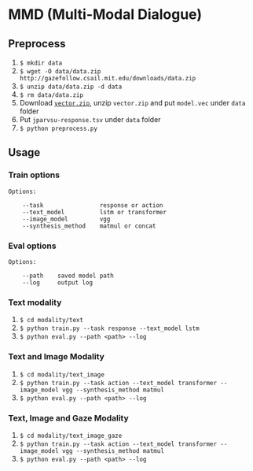 # MMD (Multi-Modal Dialogue) 

## Preprocess

1. `$ mkdir data`
2. `$ wget -O data/data.zip http://gazefollow.csail.mit.edu/downloads/data.zip`
3. `$ unzip data/data.zip -d data`
4. `$ rm data/data.zip`
5. Download [`vector.zip`](https://drive.google.com/open?id=0ByFQ96A4DgSPNFdleG1GaHcxQzA), unzip `vector.zip` and put `model.vec` under `data` folder
6. Put `jparvsu-response.tsv` under `data` folder
7. `$ python preprocess.py`

## Usage

### Train options
```
Options:

    --task                response or action
    --text_model          lstm or transformer
    --image_model         vgg
    --synthesis_method    matmul or concat
```

### Eval options
```
Options:

    --path    saved model path
    --log     output log
```

### Text modality

1. `$ cd modality/text`
2. `$ python train.py --task response --text_model lstm`
3. `$ python eval.py --path <path> --log`

### Text and Image Modality

1. `$ cd modality/text_image`
2. `$ python train.py --task action --text_model transformer --image_model vgg --synthesis_method matmul`
3. `$ python eval.py --path <path> --log`

### Text, Image and Gaze Modality

1. `$ cd modality/text_image_gaze`
2. `$ python train.py --task action --text_model transformer --image_model vgg --synthesis_method matmul`
3. `$ python eval.py --path <path> --log`
